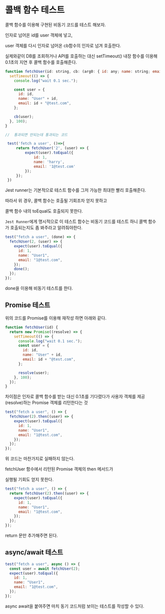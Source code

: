 # 콜백 함수 테스트

콜백 함수를 이용해 구현된 비동기 코드를 테스트 해보자.

인자로 넘어온 id를 user 객체에 넣고,

user 객체를 다시 인자로 넘어온 cb함수의 인자로 넘겨 호출한다.

실제와같이 DB를 조회하거나 API를 호출하는 대신 setTimeout() 내장 함수를 이용해 0.1초의 지연 후 콜백 함수를 호출해준다.

```js
function fetchUser(id: string, cb: (arg0: { id: any; name: string; email: string; }) => void) {
  setTimeout(() => {
    console.log("wait 0.1 sec.");

    const user = {
      id: id,
      name: "User" + id,
      email: id + "@test.com",
    };

    cb(user);
  }, 100);
}
```

```js
//  통과되면 안되는데 통과되는 코드

 test('fetch a user', ()=>{
     return fetchUser('2', (user) => {
         expect(user).toEqual({
             id: 1,
             name: 'harry',
             email: '1@test.com'
         });
     });
 })
```

Jest runner는 기본적으로 테스트 함수를 그저 가능한 최대한 빨리 호출해준다.

따라서 위 경우, 콜백 함수는 호출될 기회조차 얻지 못하고

콜백 함수 내의 toEqual도 호출되지 못한다.

`Jest Runner`에게 명시적으로 이 테스트 함수는 비동기 코드를 테스트 하니 콜백 함수가 호출되는지도 좀 봐주라고 알려줘야한다.

```js
test("fetch a user", (done) => {
  fetchUser(2, (user) => {
    expect(user).toEqual({
      id: 1,
      name: "User1",
      email: "1@test.com",
    });
    done();
  });
});
```

done을 이용해 비동기 테스트를 한다.

## Promise 테스트

위의 코드를 Promise를 이용해 재작성 하면 아래와 같다.

```js
function fetchUser(id) {
  return new Promise((resolve) => {
    setTimeout(() => {
      console.log("wait 0.1 sec.");
      const user = {
        id: id,
        name: "User" + id,
        email: id + "@test.com",
      };

      resolve(user);
    }, 100);
  });
}
```

차이점은 인자로 콜백 함수를 받는 대신 0.1초를 기다렸다가 사용자 객체를 제공(resolve)하는 Promise 객체를 리턴한다는 것

```js
test("fetch a user", () => {
  fetchUser(2).then((user) => {
    expect(user).toEqual({
      id: 1,
      name: "User1",
      email: "1@test.com",
    });
  });
});
```

위 코드는 마찬가지로 실패하지 않는다.

fetchUser 함수에서 리턴된 Promise 객체의 then 메서드가

실행될 기회도 얻지 못한다.

```js
test("fetch a user", () => {
  return fetchUser(2).then((user) => {
    expect(user).toEqual({
      id: 1,
      name: "User1",
      email: "1@test.com",
    });
  });
});
```

return 문만 추가해주면 된다.

## async/await 테스트

```js
test("fetch a user", async () => {
  const user = await fetchUser(2);
  expect(user).toEqual({
    id: 1,
    name: "User1",
    email: "1@test.com",
  });
});
```

async await을 붙여주면 마치 동기 코드처럼 보이는 테스트를 작성할 수 있다.

